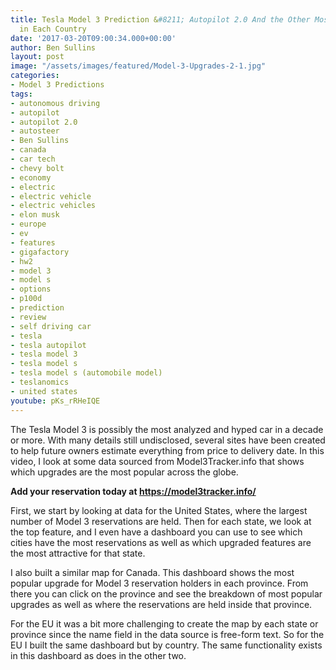 ```yaml
---
title: Tesla Model 3 Prediction &#8211; Autopilot 2.0 And the Other Most Popular Options
  in Each Country
date: '2017-03-20T09:00:34.000+00:00'
author: Ben Sullins
layout: post
image: "/assets/images/featured/Model-3-Upgrades-2-1.jpg"
categories:
- Model 3 Predictions
tags:
- autonomous driving
- autopilot
- autopilot 2.0
- autosteer
- Ben Sullins
- canada
- car tech
- chevy bolt
- economy
- electric
- electric vehicle
- electric vehicles
- elon musk
- europe
- ev
- features
- gigafactory
- hw2
- model 3
- model s
- options
- p100d
- prediction
- review
- self driving car
- tesla
- tesla autopilot
- tesla model 3
- tesla model s
- tesla model s (automobile model)
- teslanomics
- united states
youtube: pKs_rRHeIQE
---
```

The Tesla Model 3 is possibly the most analyzed and hyped car in a decade or more. With many details still undisclosed, several sites have been created to help future owners estimate everything from price to delivery date. In this video, I look at some data sourced from Model3Tracker.info that shows which upgrades are the most popular across the globe.

**Add your reservation today at <a href="https://model3tracker.info/" target="_blank">https://model3tracker.info/</a>**

First, we start by looking at data for the United States, where the largest number of Model 3 reservations are held. Then for each state, we look at the top feature, and I even have a dashboard you can use to see which cities have the most reservations as well as which upgraded features are the most attractive for that state.

I also built a similar map for Canada. This dashboard shows the most popular upgrade for Model 3 reservation holders in each province. From there you can click on the province and see the breakdown of most popular upgrades as well as where the reservations are held inside that province.

For the EU it was a bit more challenging to create the map by each state or province since the name field in the data source is free-form text. So for the EU I built the same dashboard but by country. The same functionality exists in this dashboard as does in the other two.
